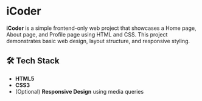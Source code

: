 # iCoder

**iCoder** is a simple frontend-only web project that showcases a Home page, About page, and Profile page using HTML and CSS. This project demonstrates basic web design, layout structure, and responsive styling.


## 🛠️ Tech Stack

- **HTML5**
- **CSS3**
- (Optional) **Responsive Design** using media queries


